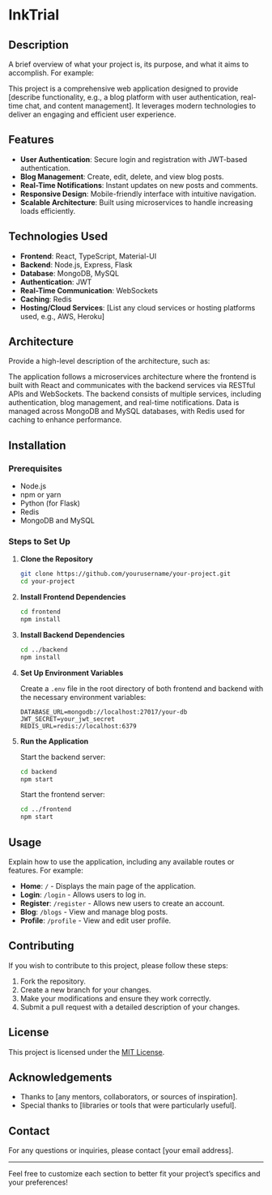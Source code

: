 # InkTrial

## Description

A brief overview of what your project is, its purpose, and what it aims to accomplish. For example:

This project is a comprehensive web application designed to provide [describe functionality, e.g., a blog platform with user authentication, real-time chat, and content management]. It leverages modern technologies to deliver an engaging and efficient user experience.

## Features

- **User Authentication**: Secure login and registration with JWT-based authentication.
- **Blog Management**: Create, edit, delete, and view blog posts.
- **Real-Time Notifications**: Instant updates on new posts and comments.
- **Responsive Design**: Mobile-friendly interface with intuitive navigation.
- **Scalable Architecture**: Built using microservices to handle increasing loads efficiently.

## Technologies Used

- **Frontend**: React, TypeScript, Material-UI
- **Backend**: Node.js, Express, Flask
- **Database**: MongoDB, MySQL
- **Authentication**: JWT
- **Real-Time Communication**: WebSockets
- **Caching**: Redis
- **Hosting/Cloud Services**: [List any cloud services or hosting platforms used, e.g., AWS, Heroku]

## Architecture

Provide a high-level description of the architecture, such as:

The application follows a microservices architecture where the frontend is built with React and communicates with the backend services via RESTful APIs and WebSockets. The backend consists of multiple services, including authentication, blog management, and real-time notifications. Data is managed across MongoDB and MySQL databases, with Redis used for caching to enhance performance.

## Installation

### Prerequisites

- Node.js
- npm or yarn
- Python (for Flask)
- Redis
- MongoDB and MySQL

### Steps to Set Up

1. **Clone the Repository**

    ```bash
    git clone https://github.com/yourusername/your-project.git
    cd your-project
    ```

2. **Install Frontend Dependencies**

    ```bash
    cd frontend
    npm install
    ```

3. **Install Backend Dependencies**

    ```bash
    cd ../backend
    npm install
    ```

4. **Set Up Environment Variables**

    Create a `.env` file in the root directory of both frontend and backend with the necessary environment variables:

    ```env
    DATABASE_URL=mongodb://localhost:27017/your-db
    JWT_SECRET=your_jwt_secret
    REDIS_URL=redis://localhost:6379
    ```

5. **Run the Application**

    Start the backend server:

    ```bash
    cd backend
    npm start
    ```

    Start the frontend server:

    ```bash
    cd ../frontend
    npm start
    ```

## Usage

Explain how to use the application, including any available routes or features. For example:

- **Home**: `/` - Displays the main page of the application.
- **Login**: `/login` - Allows users to log in.
- **Register**: `/register` - Allows new users to create an account.
- **Blog**: `/blogs` - View and manage blog posts.
- **Profile**: `/profile` - View and edit user profile.

## Contributing

If you wish to contribute to this project, please follow these steps:

1. Fork the repository.
2. Create a new branch for your changes.
3. Make your modifications and ensure they work correctly.
4. Submit a pull request with a detailed description of your changes.

## License

This project is licensed under the [MIT License](LICENSE).

## Acknowledgements

- Thanks to [any mentors, collaborators, or sources of inspiration].
- Special thanks to [libraries or tools that were particularly useful].

## Contact

For any questions or inquiries, please contact [your email address].

---

Feel free to customize each section to better fit your project’s specifics and your preferences!
